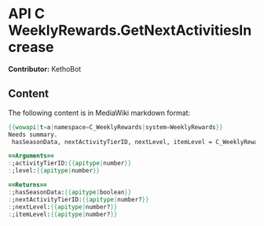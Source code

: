 # API C WeeklyRewards.GetNextActivitiesIncrease

**Contributor:** KethoBot

## Content

The following content is in MediaWiki markdown format:

```mediawiki
{{wowapi|t=a|namespace=C_WeeklyRewards|system=WeeklyRewards}}
Needs summary.
 hasSeasonData, nextActivityTierID, nextLevel, itemLevel = C_WeeklyRewards.GetNextActivitiesIncrease(activityTierID, level)

==Arguments==
:;activityTierID:{{apitype|number}}
:;level:{{apitype|number}}

==Returns==
:;hasSeasonData:{{apitype|boolean}}
:;nextActivityTierID:{{apitype|number?}}
:;nextLevel:{{apitype|number?}}
:;itemLevel:{{apitype|number?}}
```